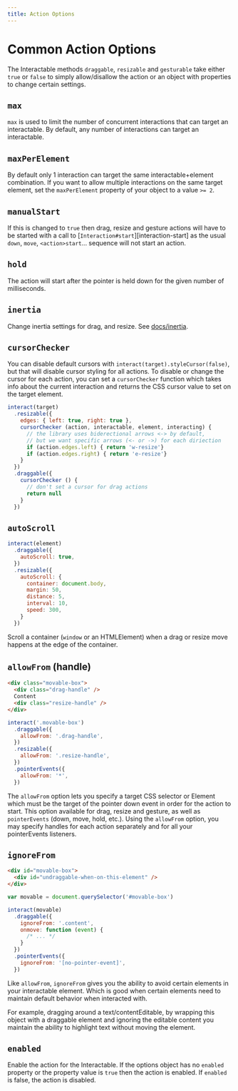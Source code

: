 ```yaml
---
title: Action Options
---
```


Common Action Options
=====================

The Interactable methods `draggable`, `resizable` and `gesturable` take either
`true` or `false` to simply allow/disallow the action or an object with
properties to change certain settings.

`max`
-----

`max` is used to limit the number of concurrent interactions that can target an
interactable. By default, any number of interactions can target an
interactable.

`maxPerElement`
---------------

By default only 1 interaction can target the same interactable+element
combination. If you want to allow multiple interactions on the same target
element, set the `maxPerElement` property of your object to a value `>= 2`.

`manualStart`
-------------

If this is changed to `true` then drag, resize and gesture actions will have to
be started with a call to [`Interaction#start`][interaction-start] as the usual
`down`, `move`, `<action>start`... sequence will not start an action.

`hold`
------

The action will start after the pointer is held down for the given number of milliseconds.

`inertia`
---------

Change inertia settings for drag, and resize. See [docs/inertia](<%= url_for '/docs/inertia' %>).

`cursorChecker`
---------------

You can disable default cursors with `interact(target).styleCursor(false)`, but
that will disable cursor styling for all actions. To disable or change the
cursor for each action, you can set a `cursorChecker` function which takes info
about the current interaction and returns the CSS cursor value to set on the
target element.

```js
interact(target)
  .resizable({
    edges: { left: true, right: true },
    cursorChecker (action, interactable, element, interacting) {
      // the library uses biderectional arrows <-> by default,
      // but we want specific arrows (<- or ->) for each diriection
      if (action.edges.left) { return 'w-resize'}
      if (action.edges.right) { return 'e-resize'}
    }
  })
  .draggable({
    cursorChecker () {
      // don't set a cursor for drag actions
      return null
    }
  })
```

`autoScroll`
------------

```javascript
interact(element)
  .draggable({
    autoScroll: true,
  })
  .resizable({
    autoScroll: {
      container: document.body,
      margin: 50,
      distance: 5,
      interval: 10,
      speed: 300,
    }
  })
```

Scroll a container (`window` or an HTMLElement) when a drag or resize move
happens at the edge of the container.

`allowFrom` (handle)
--------------------

```html
<div class="movable-box">
  <div class="drag-handle" />
  Content
  <div class="resize-handle" />
</div>
```

```javascript
interact('.movable-box')
  .draggable({
    allowFrom: '.drag-handle',
  })
  .resizable({
    allowFrom: '.resize-handle',
  })
  .pointerEvents({
    allowFrom: '*',
  })
```

The `allowFrom` option lets you specify a target CSS selector or Element which
must be the target of the pointer down event in order for the action to start.
This option available for drag, resize and gesture, as well as `pointerEvents`
(down, move, hold, etc.). Using the `allowFrom` option, you may specify handles
for each action separately and for all your pointerEvents listeners.

`ignoreFrom`
------------

```html
<div id="movable-box">
  <div id="undraggable-when-on-this-element" />
</div>
```

```javascript
var movable = document.querySelector('#movable-box')

interact(movable)
  .draggable({
    ignoreFrom: '.content',
    onmove: function (event) {
      /* ... */
    }
  })
  .pointerEvents({
    ignoreFrom: '[no-pointer-event]',
  })
```

Like `allowFrom`, `ignoreFrom` gives you the ability to avoid certain
elements in your interactable element. Which is good when certain
elements need to maintain default behavior when interacted with.

For example, dragging around a text/contentEditable, by wrapping this
object with a draggable element and ignoring the editable content you
maintain the ability to highlight text without moving the element.

`enabled`
---------

Enable the action for the Interactable. If the options object has no `enabled`
property or the property value is `true` then the action is enabled. If
`enabled` is false, the action is disabled.
